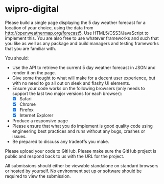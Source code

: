 # wipro-digital

Please build a single page displaying the 5 day weather forecast for a location of your choice, using the data from <http://openweathermap.org/forecast5>. Use HTML5/CSS3/JavaScript to implement this. You are also free to use whatever frameworks and such that you like as well as any package and build managers and testing frameworks that you are familiar with.

You should:

* Use the API to retrieve the current 5 day weather forecast in JSON and render it on the page.
* Give some thought to what will make for a decent user experience, but with no need to go all out on sleek and flashy UI elements.
* Ensure your code works on the following browsers (only needs to support the last two major versions for each browser):
  - [x] Safari
  - [x] Chrome
  - [x] Firefox
  - [x] Internet Explorer
* Produce a responsive page
* Please ensure that what you do implement is good quality code using engineering best practices and runs without any bugs, crashes or issues.
* Be prepared to discuss any tradeoffs you make.

Please upload your code to GitHub. Please make sure the GitHub project is public and respond back to us with the URL for the project.

All submissions should either be viewable standalone on standard browsers or hosted by yourself. No environment set up or software should be required to view the submission.
